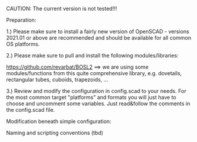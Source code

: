 CAUTION: 
The current version is not tested!!!


Preparation:

1.) Please make sure to install a fairly new version of OpenSCAD - versions 2021.01 or above are recommended and should be available for all common OS platforms.

2.) Please make sure to pull and install the following modules/libraries:

https://github.com/revarbat/BOSL2
==> we are using some modules/functions from this quite comprehensive library, e.g. dovetails, rectangular tubes, cuboids, trapezoids, ...

3.) Review and modify the configuration in config.scad to your needs. For the most common target "platforms" and formats you will just have to choose and uncomment some variables. Just read&follow the comments in the config.scad file. 

Modification beneath simple configuration:

Naming and scripting conventions (tbd) 




